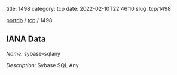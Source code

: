 title: 1498
category: tcp
date: 2022-02-10T22:46:10
slug: tcp/1498

[portdb](/) / [tcp](/category/tcp.html) / 1498


## IANA Data

_Name:_ sybase-sqlany

_Description:_ Sybase SQL Any

